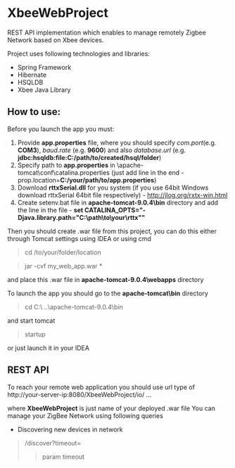 # XbeeWebProject

REST API implementation which enables to manage remotely Zigbee Network based on Xbee devices.

Project uses following technologies and libraries:
+ Spring Framework
+ Hibernate
+ HSQLDB
+ Xbee Java Library

## How to use:
Before you launch the app you must:
1. Provide **app.properties** file, where you should specify *com.port*(e.g. **COM3**), *baud.rate* (e.g. **9600**) and also *database.url* (e.g. **jdbc:hsqldb:file:C:/path/to/created/hsql/folder**)
2. Specify path to **app.properties** in \apache-tomcat\conf\catalina.properties (just add line in the end -prop.location=**C:/your/path/to/app.properties**)
3. Download **rttxSerial.dll** for you system (if you use 64bit Windows download rttxSerial 64bit file respectively) - http://jlog.org/rxtx-win.html
4. Create setenv.bat file in **apache-tomcat-9.0.4\bin** directory and add the line in the file - **set CATALINA_OPTS="-Djava.library.path="C:\path\to\your\rttx\""**

Then you should create .war file from this project, you can do this either through Tomcat settings using IDEA or using cmd 
> cd /to/your/folder/location 

> jar -cvf my_web_app.war * 

and place this .war file in **apache-tomcat-9.0.4\webapps** directory

To launch the app you should go to the **apache-tomcat\bin** directory
> cd C:\ ..\apache-tomcat-9.0.4\bin

and start tomcat
> startup

or just launch it in your IDEA

## REST API
To reach your remote web application you should use url type of http://your-server-ip:8080/XbeeWebProject/io/ ... 

where **XbeeWebProject** is just name of your deployed .war file
You can manage your ZigBee Network using following queries

+ Discovering new devices in network
> /discover?timeout=
>> param timeout
